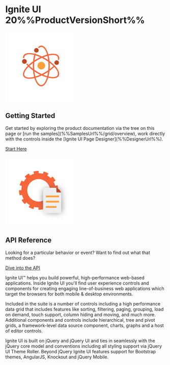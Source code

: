 ﻿<!--
|metadata|
{
    "fileName": "home-page",
    "controlName": "",
    "tags": []
}
|metadata|
-->

# Ignite UI 20%%ProductVersionShort%%

<div class="row">
<div class="col-sm-6 landing-col landing-start">

![Getting Started](images/images/landing-start.png "Getting Started")

<h2>Getting Started</h2>
<p>Get started by exploring the product documentation via the tree on this page or [run the samples](%%SamplesUrl%%/grid/overview), work directly with the controls inside the [Ignite UI Page Designer](%%DesignerUrl%%).</p>
<a href="Getting_Started.html" class="landing-btn landing-btn-primary" target="_blank">Start Here</a>

</div>
<div class="col-sm-6 landing-col landing-api">

![API Documentation](images/images/landing-api-docs.png "API Documentation")
<h2>API Reference</h2>
<p>Looking for a particular behavior or event? Want to find out what that method does?</p>
<a href="%%jQueryApiUrl%%" class="landing-btn" target="_blank">Dive into the API</a>

</div>
</div>

Ignite UI™ helps you build powerful, high-performance web-based applications. Inside Ignite UI you'll find user experience controls and components for creating engaging line-of-business web applications which target the browsers for both mobile & desktop environments.

Included in the suite is a number of controls including a high performance data grid that includes features like sorting, filtering, paging, grouping, load on demand, touch support, column hiding and moving, and much more. Additional components and controls include hierarchical, tree and pivot grids, a framework-level data source component, charts, graphs and a host of editor controls.

Ignite UI is built on jQuery and jQuery UI and ties in seamlessly with the jQuery core model and conventions including all styling support via jQuery UI Theme Roller. Beyond jQuery Ignite UI features support for Bootstrap themes, AngularJS, Knockout and jQuery Mobile.